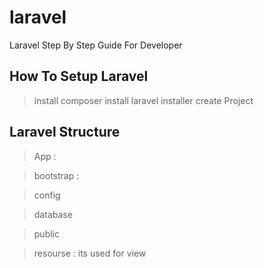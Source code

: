 # laravel
Laravel Step By Step Guide For Developer

## How To Setup Laravel

> install composer
> install laravel installer
> create Project


## Laravel Structure

> App :

> bootstrap :

> config

> database 

> public

> resourse : its used for view 
